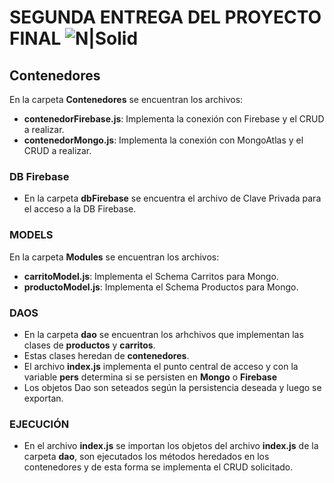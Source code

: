 # SEGUNDA ENTREGA DEL PROYECTO FINAL ![N|Solid](https://cdn2.iconfinder.com/data/icons/webina-seo-development-and-marketing/128/seo_web_2-01-2-42.png)
## Contenedores
En la carpeta **Contenedores** se encuentran los archivos:
- **contenedorFirebase.js**: Implementa la conexión con Firebase y el CRUD a realizar.
- **contenedorMongo.js**: Implementa la conexión con MongoAtlas y el CRUD a realizar.

### DB Firebase  
- En la carpeta **dbFirebase** se encuentra el archivo de Clave Privada para el acceso a la DB Firebase.
### MODELS
En la carpeta **Modules** se encuentran los archivos:
- **carritoModel.js**: Implementa el Schema Carritos para Mongo.
- **productoModel.js**: Implementa el Schema Productos para Mongo.

### DAOS
- En la carpeta **dao** se encuentran los arhchivos que implementan las clases de **productos** y **carritos**.
- Estas clases heredan de **contenedores**.
- El archivo **index.js** implementa el punto central de acceso y con la variable **pers** determina si se persisten en **Mongo** o **Firebase**
- Los objetos Dao son seteados según la persistencia deseada y luego se exportan.
### EJECUCIÓN
- En el archivo **index.js** se importan los objetos del archivo **index.js** de la carpeta **dao**, son ejecutados los métodos heredados en los contenedores y de esta forma se implementa el CRUD solicitado.